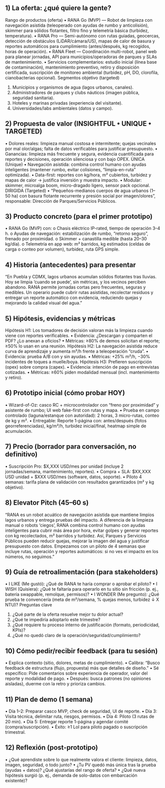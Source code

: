 ## 1) La oferta: ¿qué quiere la gente?
Rango de productos (oferta)
•	RANA Go (MVP) — Robot de limpieza con navegación asistida (teleoperado con ayudas de rumbo y anticolisión), skimmer para sólidos flotantes, filtro fino y telemetría básica (turbidez, temperatura).
•	RANA Pro — Semi-autónomo con rutas guiadas, geocercas, detección de obstáculos (LiDAR/cámara/US), mapas de calor de basura y reportes automáticos para cumplimiento (antes/después, kg recogidos, horas de operación).
•	RANA Fleet — Coordinación multi-robot, panel web para planear jornadas, API para municipios/operadoras de parques y SLAs de mantenimiento.
•	Servicios complementarios: estudio inicial (línea base de contaminación), mantenimiento preventivo, retiro y disposición certificada, suscripción de monitoreo ambiental (turbidez, pH, DO, clorofila, cianobacterias opcional).
Segmentos objetivo (targeted)
1.	Municipios y organismos de agua (lagos urbanos, canales).
2.	Administradores de parques y clubs náuticos (imagen pública, seguridad sanitaria).
3.	Hoteles y marinas privadas (experiencia del visitante).
4.	Universidades/labs ambientales (datos y campo).
## 2) Propuesta de valor (INSIGHTFUL • UNIQUE • TARGETED)
•	Dolores reales: limpieza manual costosa e intermitente; quejas vecinales por mal olor/algas; falta de datos verificables para justificar presupuesto.
•	Ganancias: limpieza más frecuente y segura, evidencia cuantificada para reportes y decisiones, operación silenciosa y con bajo OPEX.
ÚNICA (Unique)
•	Navegación asistida: combina control humano con ayudas inteligentes (mantener rumbo, evitar colisiones, “limpia-en-ruta” optimizada).
•	Data-first: reportes con kg/hora, m² cubiertos, turbidez y mapas de calor → justifica inversión y muestra impacto.
•	Modular: skimmer, microalga boom, micro-dragado ligero, sensor pack opcional.
DIRIGIDA (Targeted)
•	“Pequeños-medianos cuerpos de agua urbanos (1–50 ha) con basura flotante recurrente y presión social por imagen/olores”, responsable: Dirección de Parques/Servicios Públicos.
## 3) Producto concreto (para el primer prototipo)
•	RANA Go (MVP) con:
o	Chasis eléctrico IP-rated, tiempo de operación 3–4 h.
o	Ayudas de navegación: estabilización de rumbo, “retorno seguro”, frenado por proximidad.
o	Skimmer + canastilla medible (hasta 20–30 kg/día).
o	Telemetría en app web: m² barridos, kg estimados (celdas de carga o conteo por volumen), turbidez, ruta GPS simple.
## 4) Historia (antecedentes) para presentar
“En Puebla y CDMX, lagos urbanos acumulan sólidos flotantes tras lluvias. Hoy se limpia ‘cuando se puede’, sin métricas, y los vecinos perciben abandono. RANA permite jornadas cortas pero frecuentes, seguras y medibles. Un operario puede cubrir rutas asistidas, recolectar residuos y entregar un reporte automático con evidencia, reduciendo quejas y mejorando la calidad visual del agua.”
## 5) Hipótesis, evidencias y métricas
Hipótesis H1: Los tomadores de decisión valoran más la limpieza cuando viene con reportes verificables.
•	Evidencia: ¿Descargan y comparten el PDF? ¿Lo anexan a oficios?
•	Métricas: ≥80% de demos solicitan el reporte; ≥50% lo usan en una reunión.
Hipótesis H2: La navegación asistida reduce curva de aprendizaje y aumenta m²/h frente a teleoperación “cruda”.
•	Evidencia: prueba A/B con y sin ayudas.
•	Métricas: +25% m²/h, −30% incidentes de toques a muelle/boya.
Hipótesis H3: Prefieren suscripción (opex) sobre compra (capex).
•	Evidencia: intención de pago en entrevistas cotizadas.
•	Métricas: ≥60% piden modalidad mensual (incl. mantenimiento y retiro).
## 6) Prototipo inicial (cómo probar HOY)
•	Wizard-of-Oz: casco RC + microcontrolador con “freno por proximidad” y asistente de rumbo; UI web fake-first con rutas y mapa.
•	Prueba en campo controlado (laguna/estanque con autoridad): 2 horas, 3 micro-rutas, conteo de kg y m².
•	Entregable: Reporte 1-página con: antes/después (fotos georreferenciadas), kg/m²/h, turbidez inicial/final, heatmap simple de acumulación.
## 7) Precio (borrador para conversación, no definitivo)
•	Suscripción Pro: $X,XXX USD/mes por unidad (incluye 2 jornadas/semana, mantenimiento, reportes).
•	Compra + SLA: $XX,XXX USD unidad + $XXX USD/mes (software, datos, soporte).
•	Piloto 4 semanas: tarifa plana de validación con resultados garantizados (m² y kg objetivo).
## 8) Elevator Pitch (45–60 s)
“RANA es un robot acuático de navegación asistida que mantiene limpios lagos urbanos y entrega pruebas del impacto. A diferencia de la limpieza manual o robots ‘ciegos’, RANA combina control humano con ayudas inteligentes para cubrir más área por hora, evitar golpes y generar reportes con kg recolectados, m² barridos y turbidez. Así, Parques y Servicios Públicos pueden reducir quejas, mejorar la imagen del agua y justificar presupuesto con datos. Empezamos con un piloto de 4 semanas que incluye rutas, operación y reportes automáticos: si no ves el impacto en los números, no seguimos.”
## 9) Guía de retroalimentación (para stakeholders)
•	I LIKE (Me gustó): ¿Qué de RANA te haría comprar o aprobar el piloto?
•	I WISH (Quisiera): ¿Qué te faltaría para operarlo en tu sitio sin fricción (p. ej., batería swappable, remolque, permisos)?
•	I WONDER (Me pregunto): ¿Qué prueba te convencería (meta de m²/semana, % quejas menos, turbidez ↓ X NTU)?
Preguntas clave
1.	¿Qué parte de la oferta resuelve mejor tu dolor actual?
2.	¿Qué te impediría adoptarlo este trimestre?
3.	¿Qué requiere tu proceso interno de justificación (formato, periodicidad, KPIs)?
4.	¿Qué no quedó claro de la operación/seguridad/cumplimiento?
## 10) Cómo pedir/recibir feedback (para tu sesión)
•	Explica contexto (sitio, dolores, metas de cumplimiento).
•	Calibra: “Busco feedback de estructura (flujo, propuesta) más que detalles de diseño.”
•	Sé específico: Pide comentarios sobre experiencia de operador, valor del reporte y modalidad de pago.
•	Después: busca patrones (no opiniones aisladas), duerme con la retro y prioriza cambios.
## 11) Plan de demo (1 semana)
•	Día 1–2: Preparar casco MVP, check de seguridad, UI de reporte.
•	Día 3: Visita técnica, delimitar ruta, riesgos, permisos.
•	Día 4: Piloto (3 rutas de 20 min).
•	Día 5: Entregar reporte 1-página y agendar comité (compra/suscripción).
•	Éxito: ≥1 LoI para piloto pagado o suscripción trimestral.
## 12) Reflexión (post-prototipo)
•	¿Qué aprendiste sobre lo que realmente valora el cliente: limpieza, datos, imagen, seguridad, o todo junto?
•	¿Tu PV quedó más única tras la prueba (ayudas + datos)? ¿Qué ajustarías del rango de oferta?
•	¿Qué nueva hipótesis surgió (p. ej., demanda de solo-datos con embarcación existente)?